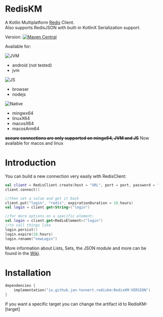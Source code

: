 # RedisKM

A Kotlin Multiplatform [Redis](https://redis.io/) Client. \
Also supports RedisJSON with built-in KotlinX Serialization support.

Version: [![Maven Central](https://img.shields.io/maven-central/v/io.github.jan-tennert.rediskm/RedisKM)](https://search.maven.org/artifact/io.github.jan-tennert.rediskm/RedisKM)

Available for: 

![JVM](https://img.shields.io/badge/-jvm-brightgreen)
- android (not tested)
- jvm

![JS](https://img.shields.io/badge/-js-ffd900) 
- browser
- nodejs 

![Native](https://img.shields.io/badge/-native-blue)
- mingwx64
- linuxX64
- macosX64
- macosArm64

~~**secure connections are only supported on mingx64, JVM and JS**~~
Now available for macos and linux

# Introduction

You can build a new connection very easily with RedisClient:

```kotlin
val client = RedisClient.create(host = "URL", port = port, password = "password", user = "user")
client.connect()

//then set a value and get it back
client.put("login", "redis", expirationDuration = 10.hours)
val login = client.get<String>("login")

//for more options on a specific element:
val login = client.get<RedisElement>("login")
//to call things like
login.persist()
login.expire(10.hours)
login.rename("newLogin")
```

More information about Lists, Sets, the JSON module and more can be found in the [Wiki](https://github.com/jan-tennert/RedisKM/wiki).

# Installation

```kotlin
dependencies {
    implementation("io.github.jan-tennert.rediskm:RedisKM:VERSION")
}
```

If you want a specific target you can change the artifact id to RedisKM-[target]


